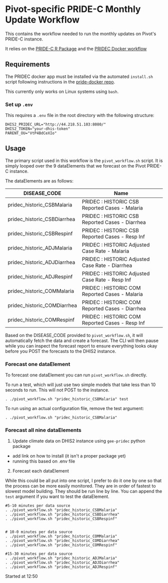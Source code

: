 # Pivot-specific PRIDE-C Monthly Update Workflow

This contains the workflow needed to run the monthly updates on Pivot's PRIDE-C instance.

It relies on the [PRIDE-C R Package](https://github.com/Pivot-Madagascar/PRIDEC-package) and the [PRIDEC Docker workflow](https://github.com/Pivot-Madagascar/pridec-docker)

## Requirements

The PRIDEC docker app must be installed via the automated `install.sh` script following instructions in the [pride-docker repo](https://github.com/Pivot-Madagascar/pridec-docker).

This currently only works on Linux systems using `bash`.

### Set up `.env`

This requires a `.env` file in the root directory with the following structure:

```
DHIS2_PRIDEC_URL="http://44.218.51.103:8080/"
DHIS2_TOKEN="your-dhis-token"
PARENT_OU="VtP4BdCeXIo"
```


## Usage

The primary script used in this workflow is the `pivot_workflow.sh` script. It is simply looped over the 9 dataElements that we forecast on the Pivot PRIDE-C instance.

The dataElements are as follows:

| DISEASE_CODE                | Name                                             |
|-----------------------------|--------------------------------------------------|
| pridec_historic_CSBMalaria  | PRIDEC : HISTORIC CSB Reported Cases  - Malaria  |
| pridec_historic_CSBDiarrhea | PRIDEC : HISTORIC CSB Reported Cases  - Diarrhea |
| pridec_historic_CSBRespinf  | PRIDEC : HISTORIC CSB Reported Cases  - Resp Inf |
| pridec_historic_ADJMalaria  | PRIDEC : HISTORIC Adjusted Case Rate  - Malaria  |
| pridec_historic_ADJDiarrhea | PRIDEC : HISTORIC Adjusted Case Rate  - Diarrhea |
| pridec_historic_ADJRespinf  | PRIDEC : HISTORIC Adjusted Case Rate  - Resp Inf |
| pridec_historic_COMMalaria  | PRIDEC : HISTORIC COM Reported Cases  - Malaria  |
| pridec_historic_COMDiarrhea | PRIDEC : HISTORIC COM Reported Cases  - Diarrhea |
| pridec_historic_COMRespinf  | PRIDEC : HISTORIC COM Reported Cases  - Resp Inf |

Based on the DISEASE_CODE provided to `pivot_workflow.sh`, it will automatically fetch the data and create a forecast. The CLI will then pause while you can inspect the forecast report to ensure everything looks okay before you POST the forecasts to the DHIS2 instance.


### Forecast one dataElement

To forecast one dataElement you can run `pivot_workflow.sh` directly. 

To run a test, which will just use two simple models that take less than 10 seconds to run. This will not POST to the instance.

```
. ./pivot_workflow.sh "pridec_historic_CSBMalaria" test
```

To run using an actual configuration file, remove the test argument:

```
. ./pivot_workflow.sh "pridec_historic_CSBMalaria"
```

### Forecast all nine dataElements

1. Update climate data on DHIS2 instance using `gee-pridec` python package

- add link on how to install (it isn't a proper package yet)
- running this based on .env file

2. Forecast each dataElement 

While this could be all put into one script, I prefer to do it one by one so that the process can be more easily monitored. They are in order of fastest to slowest model building. They should be run line by line. You can append the `test` argument if you want to test the dataElement.

```
#5-10 minutes per data source
. ./pivot_workflow.sh "pridec_historic_CSBMalaria"
. ./pivot_workflow.sh "pridec_historic_CSBDiarrhea"
. ./pivot_workflow.sh "pridec_historic_CSBRespinf"


# 10-0 minutes per data source
. ./pivot_workflow.sh "pridec_historic_COMMalaria"
. ./pivot_workflow.sh "pridec_historic_COMDiarrhea"
. ./pivot_workflow.sh "pridec_historic_COMRespinf"

#15-30 minutes per data source
. ./pivot_workflow.sh "pridec_historic_ADJMalaria"
. ./pivot_workflow.sh "pridec_historic_ADJDiarrhea"
. ./pivot_workflow.sh "pridec_historic_ADJRespinf"
```


Started at 12:50